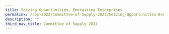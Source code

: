 ```yaml
---
title: Seizing Opportunities, Energising Enterprises
permalink: /cos-2022/Committee-of-Supply-2022/Seizing-Opportunities-Energising-Enterprises
description: ""
third_nav_title: Committee of Supply 2022
---
```


